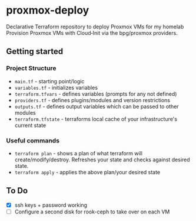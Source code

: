 # proxmox-deploy
Declarative Terraform repository to deploy Proxmox VMs for my homelab
Provision Proxmox VMs with Cloud‑Init via the bpg/proxmox providers.

## Getting started

### Project Structure

* `main.tf` - starting point/logic
* `variables.tf` - initializes variables
* `terraform.tfvars` - defines variables (prompts for any not defined)
* `providers.tf` - defines plugins/modules and version restrictions
* `outputs.tf` - defines output variables which can be passed to other modules
* `terraform.tfstate` - terraforms local cache of your infrastructure's current state

### Useful commands

* `terraform plan` - shows a plan of what terraform will create/modify/destroy. Refreshes your state and checks against desired state.
* `terraform apply` - applies the above plan/your desired state

## To Do

- [x] ssh keys + password working
- [ ] Configure a second disk for rook-ceph to take over on each VM

